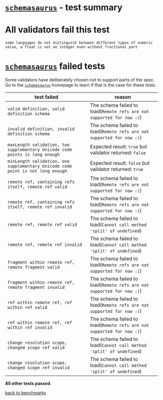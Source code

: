 # [`schemasaurus`](https://github.com/AlexeyGrishin/schemasaurus) - test summary

# All validators fail this test

`some languages do not distinguish between different types of numeric value, a float is not an integer even without fractional part`

# [`schemasaurus`](https://github.com/AlexeyGrishin/schemasaurus) failed tests

Some validators have deliberately chosen not to support parts of the spec. Go to the [`schemasaurus`](https://github.com/AlexeyGrishin/schemasaurus) homepage to learn if
that is the case for these tests.

|test failed|reason
|-----------|------
|`valid definition, valid definition schema`|The schema failed to load(`Remote refs are not supported for now :(`)
|`invalid definition, invalid definition schema`|The schema failed to load(`Remote refs are not supported for now :(`)
|`maxLength validation, two supplementary Unicode code points is long enough`|Expected result: `true` but validator returned: `false`
|`minLength validation, one supplementary Unicode code point is not long enough`|Expected result: `false` but validator returned: `true`
|`remote ref, containing refs itself, remote ref valid`|The schema failed to load(`Remote refs are not supported for now :(`)
|`remote ref, containing refs itself, remote ref invalid`|The schema failed to load(`Remote refs are not supported for now :(`)
|`remote ref, remote ref valid`|The schema failed to load(`Cannot call method 'split' of undefined`)
|`remote ref, remote ref invalid`|The schema failed to load(`Cannot call method 'split' of undefined`)
|`fragment within remote ref, remote fragment valid`|The schema failed to load(`Remote refs are not supported for now :(`)
|`fragment within remote ref, remote fragment invalid`|The schema failed to load(`Remote refs are not supported for now :(`)
|`ref within remote ref, ref within ref valid`|The schema failed to load(`Remote refs are not supported for now :(`)
|`ref within remote ref, ref within ref invalid`|The schema failed to load(`Remote refs are not supported for now :(`)
|`change resolution scope, changed scope ref valid`|The schema failed to load(`Cannot call method 'split' of undefined`)
|`change resolution scope, changed scope ref invalid`|The schema failed to load(`Cannot call method 'split' of undefined`)

**All other tests passed**.

[back to benchmarks](https://github.com/ebdrup/json-schema-benchmark)